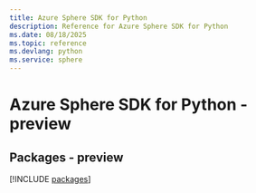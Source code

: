 ```yaml
---
title: Azure Sphere SDK for Python
description: Reference for Azure Sphere SDK for Python
ms.date: 08/18/2025
ms.topic: reference
ms.devlang: python
ms.service: sphere
---
```

# Azure Sphere SDK for Python - preview
## Packages - preview
[!INCLUDE [packages](sphere-index.md)]